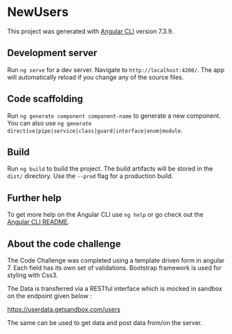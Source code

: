 # NewUsers

This project was generated with [Angular CLI](https://github.com/angular/angular-cli) version 7.3.9.

## Development server

Run `ng serve` for a dev server. Navigate to `http://localhost:4200/`. The app will automatically reload if you change any of the source files.

## Code scaffolding

Run `ng generate component component-name` to generate a new component. You can also use `ng generate directive|pipe|service|class|guard|interface|enum|module`.

## Build

Run `ng build` to build the project. The build artifacts will be stored in the `dist/` directory. Use the `--prod` flag for a production build.

## Further help

To get more help on the Angular CLI use `ng help` or go check out the [Angular CLI README](https://github.com/angular/angular-cli/blob/master/README.md).

## About the code challenge

The Code Challenge was completed using a template driven form in angular 7.
Each field has its own set of validations.
Bootstrap framework is used for styling with Css3.

The Data is transferred via a RESTful interface which is mocked in sandbox on the endpoint given below :

https://userdata.getsandbox.com/users

The same can be used to get data and post data from/on the server.